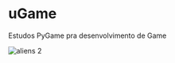 # uGame
Estudos PyGame pra desenvolvimento de Game

![aliens 2](https://user-images.githubusercontent.com/12216463/31064072-6ae536ca-a70f-11e7-841c-5489fe6a2de0.gif)
